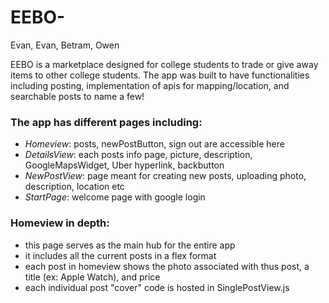 # EEBO-
Evan, Evan, Betram, Owen

EEBO is a marketplace designed for college students to trade or give away items to other college students. 
The app was built to have functionalities including posting, implementation of apis for mapping/location, and searchable posts to name a few!

### The app has different pages including:

  * _Homeview_: posts, newPostButton, sign out are accessible here
  * _DetailsView_: each posts info page, picture, description, GoogleMapsWidget, Uber hyperlink, backbutton
  * _NewPostView_: page meant for creating new posts, uploading photo, description, location etc
  * _StartPage_: welcome page with google login
  
 ### Homeview in depth:
  * this page serves as the main hub for the entire app
  * it includes all the current posts in a flex format
  * each post in homeview shows the photo associated with thus post, a title (ex: Apple Watch), and price
  * each individual post "cover" code is hosted in SinglePostView.js
  
